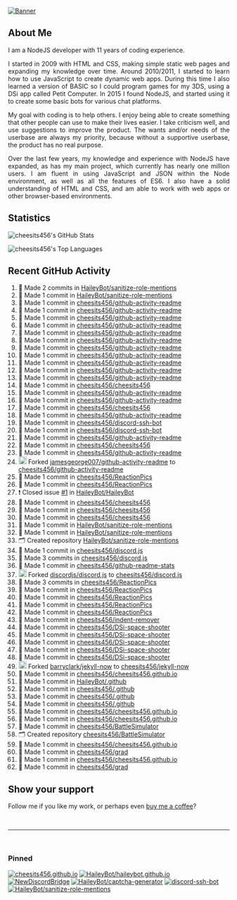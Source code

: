 [![Banner][banner-img]][banner-link]

## About Me

<p align="justify">I am a NodeJS developer with 11 years of coding experience.</p>

<p align="justify">I started in 2009 with HTML and CSS, making simple static web pages and expanding my knowledge over time. Around 2010/2011, I started to learn how to use JavaScript to create dynamic web apps. During this time I also learned a version of BASIC so I could program games for my 3DS, using a DSi app called Petit Computer. In 2015 I found NodeJS, and started using it to create some basic bots for various chat platforms.</p>

<p align="justify">My goal with coding is to help others. I enjoy being able to create something that other people can use to make their lives easier. I take criticism well, and use suggestions to improve the product. The wants and/or needs of the userbase are always my priority, because without a supportive userbase, the product has no real purpose.</p>

<p align="justify">Over the last few years, my knowledge and experience with NodeJS have expanded, as has my main project, which currently has nearly one million users. I am fluent in using JavaScript and JSON within the Node environment, as well as all the features of ES6. I also have a solid understanding of HTML and CSS, and am able to work with web apps or other browser-based environments.</p>

## Statistics

![cheesits456's GitHub Stats][github-stats-img]

![cheesits456's Top Languages][github-langs-img]

## Recent GitHub Activity

<!--START_SECTION:activity-->
1. 📝 Made 2 commits in [HaileyBot/sanitize-role-mentions](https://github.com/HaileyBot/sanitize-role-mentions)
2. 📝 Made 1 commit in [HaileyBot/sanitize-role-mentions](https://github.com/HaileyBot/sanitize-role-mentions)
3. 📝 Made 1 commit in [cheesits456/github-activity-readme](https://github.com/cheesits456/github-activity-readme)
4. 📝 Made 1 commit in [cheesits456/github-activity-readme](https://github.com/cheesits456/github-activity-readme)
5. 📝 Made 1 commit in [cheesits456/github-activity-readme](https://github.com/cheesits456/github-activity-readme)
6. 📝 Made 1 commit in [cheesits456/github-activity-readme](https://github.com/cheesits456/github-activity-readme)
7. 📝 Made 1 commit in [cheesits456/github-activity-readme](https://github.com/cheesits456/github-activity-readme)
8. 📝 Made 1 commit in [cheesits456/github-activity-readme](https://github.com/cheesits456/github-activity-readme)
9. 📝 Made 1 commit in [cheesits456/github-activity-readme](https://github.com/cheesits456/github-activity-readme)
10. 📝 Made 1 commit in [cheesits456/github-activity-readme](https://github.com/cheesits456/github-activity-readme)
11. 📝 Made 1 commit in [cheesits456/github-activity-readme](https://github.com/cheesits456/github-activity-readme)
12. 📝 Made 1 commit in [cheesits456/github-activity-readme](https://github.com/cheesits456/github-activity-readme)
13. 📝 Made 1 commit in [cheesits456/github-activity-readme](https://github.com/cheesits456/github-activity-readme)
14. 📝 Made 1 commit in [cheesits456/cheesits456](https://github.com/cheesits456/cheesits456)
15. 📝 Made 1 commit in [cheesits456/github-activity-readme](https://github.com/cheesits456/github-activity-readme)
16. 📝 Made 1 commit in [cheesits456/github-activity-readme](https://github.com/cheesits456/github-activity-readme)
17. 📝 Made 1 commit in [cheesits456/cheesits456](https://github.com/cheesits456/cheesits456)
18. 📝 Made 1 commit in [cheesits456/github-activity-readme](https://github.com/cheesits456/github-activity-readme)
19. 📝 Made 1 commit in [cheesits456/discord-ssh-bot](https://github.com/cheesits456/discord-ssh-bot)
20. 📝 Made 1 commit in [cheesits456/discord-ssh-bot](https://github.com/cheesits456/discord-ssh-bot)
21. 📝 Made 1 commit in [cheesits456/github-activity-readme](https://github.com/cheesits456/github-activity-readme)
22. 📝 Made 1 commit in [cheesits456/cheesits456](https://github.com/cheesits456/cheesits456)
23. 📝 Made 1 commit in [cheesits456/github-activity-readme](https://github.com/cheesits456/github-activity-readme)
24. <img alt="🍴" src="https://github.com/cheesits456/github-activity-readme/raw/master/icons/fork.svg" height="18"> Forked [jamesgeorge007/github-activity-readme](https://github.com/jamesgeorge007/github-activity-readme) to [cheesits456/github-activity-readme](https://github.com/cheesits456/github-activity-readme)
25. 📝 Made 1 commit in [cheesits456/ReactionPics](https://github.com/cheesits456/ReactionPics)
26. 📝 Made 1 commit in [cheesits456/ReactionPics](https://github.com/cheesits456/ReactionPics)
27. ❗️ Closed issue [#1](https://github.com//HaileyBot/HaileyBot/issues/1) in [HaileyBot/HaileyBot](https://github.com/HaileyBot/HaileyBot)
28. 📝 Made 1 commit in [cheesits456/cheesits456](https://github.com/cheesits456/cheesits456)
29. 📝 Made 1 commit in [cheesits456/cheesits456](https://github.com/cheesits456/cheesits456)
30. 📝 Made 1 commit in [cheesits456/cheesits456](https://github.com/cheesits456/cheesits456)
31. 📝 Made 1 commit in [HaileyBot/sanitize-role-mentions](https://github.com/HaileyBot/sanitize-role-mentions)
32. 📝 Made 1 commit in [HaileyBot/sanitize-role-mentions](https://github.com/HaileyBot/sanitize-role-mentions)
33. 🗂 Created repository [HaileyBot/sanitize-role-mentions](https://github.com/HaileyBot/sanitize-role-mentions)
34. 📝 Made 1 commit in [cheesits456/discord.js](https://github.com/cheesits456/discord.js)
35. 📝 Made 3 commits in [cheesits456/discord.js](https://github.com/cheesits456/discord.js)
36. 📝 Made 1 commit in [cheesits456/github-readme-stats](https://github.com/cheesits456/github-readme-stats)
37. <img alt="🍴" src="https://github.com/cheesits456/github-activity-readme/raw/master/icons/fork.svg" height="18"> Forked [discordjs/discord.js](https://github.com/discordjs/discord.js) to [cheesits456/discord.js](https://github.com/cheesits456/discord.js)
38. 📝 Made 3 commits in [cheesits456/ReactionPics](https://github.com/cheesits456/ReactionPics)
39. 📝 Made 1 commit in [cheesits456/ReactionPics](https://github.com/cheesits456/ReactionPics)
40. 📝 Made 1 commit in [cheesits456/ReactionPics](https://github.com/cheesits456/ReactionPics)
41. 📝 Made 1 commit in [cheesits456/ReactionPics](https://github.com/cheesits456/ReactionPics)
42. 📝 Made 1 commit in [cheesits456/ReactionPics](https://github.com/cheesits456/ReactionPics)
43. 📝 Made 1 commit in [cheesits456/indent-remover](https://github.com/cheesits456/indent-remover)
44. 📝 Made 1 commit in [cheesits456/DSi-space-shooter](https://github.com/cheesits456/DSi-space-shooter)
45. 📝 Made 1 commit in [cheesits456/DSi-space-shooter](https://github.com/cheesits456/DSi-space-shooter)
46. 📝 Made 1 commit in [cheesits456/DSi-space-shooter](https://github.com/cheesits456/DSi-space-shooter)
47. 📝 Made 1 commit in [cheesits456/DSi-space-shooter](https://github.com/cheesits456/DSi-space-shooter)
48. 📝 Made 1 commit in [cheesits456/DSi-space-shooter](https://github.com/cheesits456/DSi-space-shooter)
49. <img alt="🍴" src="https://github.com/cheesits456/github-activity-readme/raw/master/icons/fork.svg" height="18"> Forked [barryclark/jekyll-now](https://github.com/barryclark/jekyll-now) to [cheesits456/jekyll-now](https://github.com/cheesits456/jekyll-now)
50. 📝 Made 1 commit in [cheesits456/cheesits456.github.io](https://github.com/cheesits456/cheesits456.github.io)
51. 📝 Made 1 commit in [HaileyBot/.github](https://github.com/HaileyBot/.github)
52. 📝 Made 1 commit in [cheesits456/.github](https://github.com/cheesits456/.github)
53. 📝 Made 1 commit in [cheesits456/.github](https://github.com/cheesits456/.github)
54. 📝 Made 1 commit in [cheesits456/.github](https://github.com/cheesits456/.github)
55. 📝 Made 1 commit in [cheesits456/cheesits456.github.io](https://github.com/cheesits456/cheesits456.github.io)
56. 📝 Made 1 commit in [cheesits456/cheesits456.github.io](https://github.com/cheesits456/cheesits456.github.io)
57. 📝 Made 1 commit in [cheesits456/BattleSimulator](https://github.com/cheesits456/BattleSimulator)
58. 🗂 Created repository [cheesits456/BattleSimulator](https://github.com/cheesits456/BattleSimulator)
59. 📝 Made 1 commit in [cheesits456/cheesits456.github.io](https://github.com/cheesits456/cheesits456.github.io)
60. 📝 Made 1 commit in [cheesits456/grad](https://github.com/cheesits456/grad)
61. 📝 Made 1 commit in [cheesits456/cheesits456.github.io](https://github.com/cheesits456/cheesits456.github.io)
62. 📝 Made 1 commit in [cheesits456/grad](https://github.com/cheesits456/grad)
<!--END_SECTION:activity-->

## Show your support

Follow me if you like my work, or perhaps even [buy me a coffee][donate]?

<br><hr><br>

### Pinned

[![cheesits456.github.io][pin1-img]][pin1-link]
[![HaileyBot/haileybot.github.io][pin2-img]][pin2-link]
[![NewDiscordBridge][pin3-img]][pin3-link]
[![HaileyBot/captcha-generator][pin4-img]][pin4-link]
[![discord-ssh-bot][pin5-img]][pin5-link]
[![HaileyBot/sanitize-role-mentions][pin6-img]][pin6-link]



<!-- Link anchors -->
[banner-img]: https://raw.githubusercontent.com/cheesits456/cheesits456/master/personal-banner.gif
[banner-link]: https://social.cheesits456.dev

[donate]: https://donate.haileybot.com

[website-img]: https://img.shields.io/badge/-Website-e722e7?style=for-the-badge
[website-link]: https://cheesits456.dev
[discord-img]: https://img.shields.io/badge/-Discord-e722e7?style=for-the-badge
[discord-link]: https://discord.gg/7QH4YeD
[email-img]: https://img.shields.io/badge/-E--Mail-e722e7?style=for-the-badge
[email-link]: mailto:quin@cheesits456.dev

[github-stats-img]: https://cheesits456-readme-stats.vercel.app/api?username=cheesits456&count_private=true&show_icons=true&include_all_commits=true
[github-langs-img]: https://cheesits456-readme-stats.vercel.app/api/top-langs?username=cheesits456&layout=compact&hide=smarty

[pin1-img]: https://cheesits456-readme-stats.vercel.app/api/pin/?username=cheesits456&repo=cheesits456.github.io
[pin1-link]: https://github.com/cheesits456/cheesits456.github.io
[pin2-img]: https://cheesits456-readme-stats.vercel.app/api/pin/?username=HaileyBot&repo=haileybot.github.io&show_owner=true
[pin2-link]: https://github.com/HaileyBot/haileybot.github.io
[pin3-img]: https://cheesits456-readme-stats.vercel.app/api/pin/?username=cheesits456&repo=NewDiscordBridge
[pin3-link]: https://github.com/cheesits456/NewDiscordBridge
[pin4-img]: https://cheesits456-readme-stats.vercel.app/api/pin/?username=HaileyBot&repo=captcha-generator&show_owner=true
[pin4-link]: https://github.com/HaileyBot/captcha-generator
[pin5-img]: https://cheesits456-readme-stats.vercel.app/api/pin/?username=cheesits456&repo=discord-ssh-bot
[pin5-link]: https://github.com/cheesits456/discord-ssh-bot
[pin6-img]: https://cheesits456-readme-stats.vercel.app/api/pin/?username=HaileyBot&repo=sanitize-role-mentions&show_owner=true
[pin6-link]: https://github.com/HaileyBot/sanitize-role-mentions
